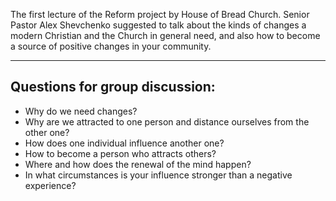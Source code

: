 The first lecture of the Reform project by House of Bread Church. Senior Pastor Alex Shevchenko suggested to talk about the kinds of changes a modern Christian and the Church in general need, and also how to become a source of positive changes in your community. 


* * * * * * * * * * 

##	Questions for group discussion:

   - Why do we need changes?
   - Why are we attracted to one person and distance ourselves from the other one?
   - How does one individual influence another one?	
   - How to become a person who attracts others?
   - Where and how does the renewal of the mind happen? 
   - In what circumstances is your influence stronger than a negative experience?

